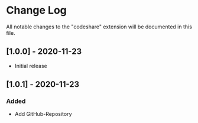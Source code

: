 # Change Log

All notable changes to the "codeshare" extension will be documented in this file.

## [1.0.0] - 2020-11-23

- Initial release

## [1.0.1] - 2020-11-23

### Added

- Add GitHub-Repository
